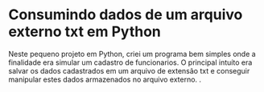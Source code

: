 # Consumindo dados de um arquivo externo txt em Python
Neste pequeno projeto em Python, criei um programa bem simples onde a finalidade era simular um cadastro de funcionarios.
O principal intuíto era salvar os dados cadastrados em um arquivo de extensão txt e conseguir manipular estes dados armazenados no arquivo externo. . 
